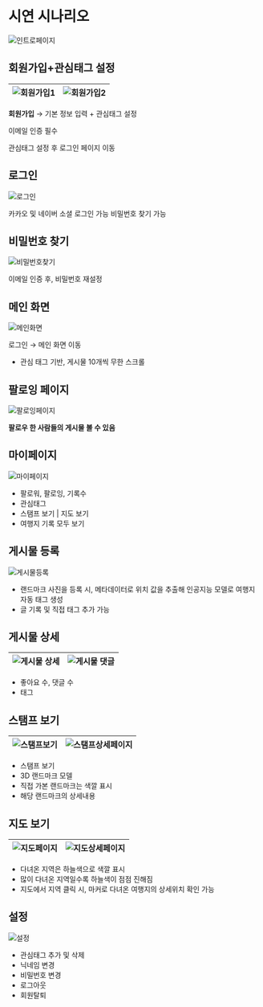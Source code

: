 # 시연 시나리오

![인트로페이지](https://user-images.githubusercontent.com/50287759/230520655-275cafab-754c-490e-819e-c9542885c7f9.png)

## 회원가입+관심태그 설정

| ![회원가입1](https://user-images.githubusercontent.com/50287759/230520680-8cd5dfe8-1596-4c45-8ae3-07c4ddb66972.png) | ![회원가입2](https://user-images.githubusercontent.com/50287759/230520684-b3bc7a1a-720a-41a4-bd0c-20c0e6d48cbb.png) |
| ------------------------------------------------------------------------------------------------------------------- | ------------------------------------------------------------------------------------------------------------------- |

**회원가입** → 기본 정보 입력 + 관심태그 설정

이메일 인증 필수

관심태그 설정 후 로그인 페이지 이동

## 로그인

![로그인](https://user-images.githubusercontent.com/50287759/230520692-5ea77365-79fb-4e76-a07c-b80d337000a6.png)

카카오 및 네이버 소셜 로그인 가능
비밀번호 찾기 가능

## 비밀번호 찾기

![비밀번호찾기](https://user-images.githubusercontent.com/50287759/230520702-c18bc02a-bf61-46f7-bbb3-aec92851a4c9.png)

이메일 인증 후, 비밀번호 재설정

## 메인 화면

![메인화면](https://user-images.githubusercontent.com/50287759/230520709-4d8e6b2f-9668-4948-bf98-37d8d28d6d35.png)

로그인 → 메인 화면 이동

- 관심 태그 기반, 게시물 10개씩 무한 스크롤

## 팔로잉 페이지

![팔로잉페이지](https://user-images.githubusercontent.com/50287759/230520780-39e95511-9682-4049-96fb-6bf17f59def3.png)

**팔로우 한 사람들의 게시물 볼 수 있음**

## 마이페이지

![마이페이지](https://user-images.githubusercontent.com/50287759/230520719-d93369e9-946f-475a-aec1-7e830cb91df4.png)

- 팔로워, 팔로잉, 기록수
- 관심태그
- 스탬프 보기 | 지도 보기
- 여행지 기록 모두 보기

## 게시물 등록

![게시물등록](https://user-images.githubusercontent.com/50287759/230520728-abe6c131-a3e5-4315-bb6f-844a52fae728.png)

- 랜드마크 사진을 등록 시, 메타데이터로 위치 값을 추출해 인공지능 모델로 여행지 자동 태그 생성
- 글 기록 및 직접 태그 추가 가능

## 게시물 상세

| ![게시물 상세](https://user-images.githubusercontent.com/50287759/230520733-bbb67780-2a14-4d27-9a7f-ada9ef830413.png) | ![게시물 댓글](https://user-images.githubusercontent.com/50287759/230520736-b0986700-8385-481b-98eb-fb7fb3254637.png) |
| --------------------------------------------------------------------------------------------------------------------- | --------------------------------------------------------------------------------------------------------------------- |

- 좋아요 수, 댓글 수
- 태그

## 스탬프 보기

| ![스탬프보기](https://user-images.githubusercontent.com/50287759/230520747-d2605469-c752-43a8-9dab-09311691ddc6.png) | ![스탬프상세페이지](https://user-images.githubusercontent.com/50287759/230520752-061d397b-2fe7-4711-9505-35fb52d30729.png) |
| -------------------------------------------------------------------------------------------------------------------- | -------------------------------------------------------------------------------------------------------------------------- |

- 스탬프 보기
- 3D 랜드마크 모델
- 직접 가본 랜드마크는 색깔 표시
- 해당 랜드마크의 상세내용

## 지도 보기

| ![지도페이지](https://user-images.githubusercontent.com/50287759/230520759-905640f5-926d-4608-aff8-e75045a79504.png) | ![지도상세페이지](https://user-images.githubusercontent.com/50287759/230520762-ae883f21-8a18-420e-84e7-e78b8525c00f.png) |
| -------------------------------------------------------------------------------------------------------------------- | ------------------------------------------------------------------------------------------------------------------------ |

- 다녀온 지역은 하늘색으로 색깔 표시
- 많이 다녀온 지역일수록 하늘색이 점점 진해짐
- 지도에서 지역 클릭 시, 마커로 다녀온 여행지의 상세위치 확인 가능

## 설정

![설정](https://user-images.githubusercontent.com/50287759/230520796-4ca71e54-cf7d-4b55-bb22-88a6d9964414.png)

- 관심태그 추가 및 삭제
- 닉네임 변경
- 비밀번호 변경
- 로그아웃
- 회원탈퇴
